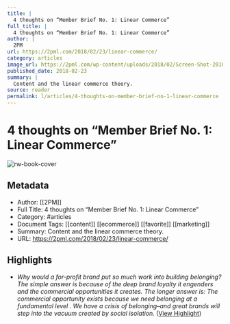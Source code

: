 ```yaml
---
title: |
  4 thoughts on “Member Brief No. 1: Linear Commerce”
full_title: |
  4 thoughts on “Member Brief No. 1: Linear Commerce”
author: |
  2PM
url: https://2pml.com/2018/02/23/linear-commerce/
category: articles
image_url: https://2pml.com/wp-content/uploads/2018/02/Screen-Shot-2018-02-22-at-10.38.40-PM.png
published_date: 2018-02-23
summary: |
  Content and the linear commerce theory. 
source: reader
permalink: l/articles/4-thoughts-on-member-brief-no-1-linear-commerce
---
```

# 4 thoughts on “Member Brief No. 1: Linear Commerce”

![rw-book-cover](https://2pml.com/wp-content/uploads/2018/02/Screen-Shot-2018-02-22-at-10.38.40-PM.png)

## Metadata
- Author: [[2PM]]
- Full Title: 4 thoughts on “Member Brief No. 1: Linear Commerce”
- Category: #articles
- Document Tags: [[content]] [[ecommerce]] [[favorite]] [[marketing]] 
- Summary: Content and the linear commerce theory. 
- URL: https://2pml.com/2018/02/23/linear-commerce/

## Highlights
- *Why would a for-profit brand put so much work into building belonging? The simple answer is because of the deep brand loyalty it engenders and the commercial opportunities it creates.*
  *The longer answer is: The commercial opportunity exists because we need belonging at a fundamental level . We have a crisis of belonging–and great brands will step into the vacuum created by social isolation.* ([View Highlight](https://read.readwise.io/read/01hetd0cfz1cxzgvajbahq6vmy))


